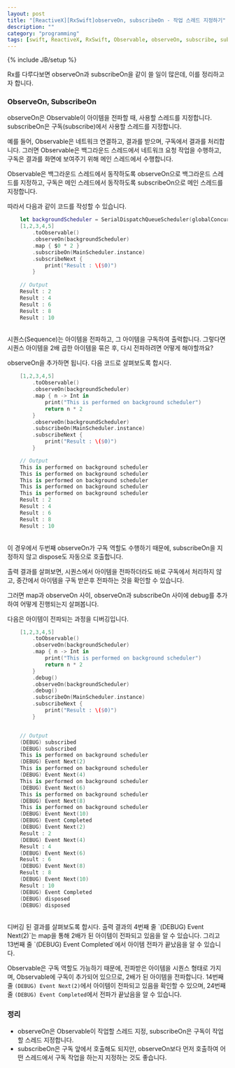 ```yaml
---
layout: post
title: "[ReactiveX][RxSwift]observeOn, subscribeOn - 작업 스레드 지정하기"
description: ""
category: "programming"
tags: [swift, ReactiveX, RxSwift, Observable, observeOn, subscribe, subscribeOn]
---
```

{% include JB/setup %}

Rx를 다루다보면 observeOn과 subscribeOn을 같이 쓸 일이 많은데, 이를 정리하고자 합니다.

### ObserveOn, SubscribeOn

observeOn은 Observable이 아이템을 전파할 때, 사용할 스레드를 지정합니다. subscribeOn은 구독(subscribe)에서 사용할 스레드를 지정합니다.

예를 들어, Observable은 네트워크 연결하고, 결과를 받으며, 구독에서 결과를 처리합니다. 그러면 Observable은 백그라운드 스레드에서 네트워크 요청 작업을 수행하고, 구독은 결과를 화면에 보여주기 위해 메인 스레드에서 수행합니다.

Observable은 백그라운드 스레드에서 동작하도록 observeOn으로 백그라운드 스레드를 지정하고, 구독은 메인 스레드에서 동작하도록 subscribeOn으로 메인 스레드를 지정합니다.

따라서 다음과 같이 코드를 작성할 수 있습니다.

```swift
	let backgroundScheduler = SerialDispatchQueueScheduler(globalConcurrentQueueQOS: .Default)
	[1,2,3,4,5]
		.toObservable()
		.observeOn(backgroundScheduler)
		.map { $0 * 2 }
		.subscribeOn(MainScheduler.instance)
		.subscribeNext {
			print("Result : \($0)")
		}
		
	// Output
	Result : 2
	Result : 4
	Result : 6
	Result : 8
	Result : 10
```

<br/>
시퀀스(Sequence)는 아이템을 전파하고, 그 아이템을 구독하여 출력합니다. 그렇다면 시퀀스 아이템을 2배 곱한 아이템을 묶은 후, 다시 전파하려면 어떻게 해야할까요?

observeOn을 추가하면 됩니다. 다음 코드로 살펴보도록 합시다.

```swift
	[1,2,3,4,5]
		.toObservable()
		.observeOn(backgroundScheduler)
		.map { n -> Int in
			print("This is performed on background scheduler")
			return n * 2
		}
		.observeOn(backgroundScheduler)
		.subscribeOn(MainScheduler.instance)
		.subscribeNext {
			print("Result : \($0)")
		}

	// Output
	This is performed on background scheduler
	This is performed on background scheduler
	This is performed on background scheduler
	This is performed on background scheduler
	This is performed on background scheduler
	Result : 2
	Result : 4
	Result : 6
	Result : 8
	Result : 10
```

<br/>
이 경우에서 두번째 observeOn가 구독 역할도 수행하기 때문에, subscribeOn을 지정하지 않고 dispose도 자동으로 호출합니다.

출력 결과를 살펴보면, 시퀀스에서 아이템을 전파하더라도 바로 구독에서 처리하지 않고, 중간에서 아이템을 구독 받은후 전파하는 것을 확인할 수 있습니다.

그러면 map과 observeOn 사이, observeOn과 subscribeOn 사이에 debug를 추가하여 어떻게 진행되는지 살펴봅니다.

다음은 아이템이 전파되는 과정을 디버깅입니다.

```swift
	[1,2,3,4,5]
		.toObservable()
		.observeOn(backgroundScheduler)
		.map { n -> Int in
			print("This is performed on background scheduler")
			return n * 2
		}
		.debug()
		.observeOn(backgroundScheduler)
		.debug()
		.subscribeOn(MainScheduler.instance)
		.subscribeNext {
			print("Result : \($0)")
		}


	// Output
	(DEBUG) subscribed
	(DEBUG) subscribed
	This is performed on background scheduler
	(DEBUG) Event Next(2)
	This is performed on background scheduler
	(DEBUG) Event Next(4)
	This is performed on background scheduler
	(DEBUG) Event Next(6)
	This is performed on background scheduler
	(DEBUG) Event Next(8)
	This is performed on background scheduler
	(DEBUG) Event Next(10)
	(DEBUG) Event Completed
	(DEBUG) Event Next(2)
	Result : 2
	(DEBUG) Event Next(4)
	Result : 4	
	(DEBUG) Event Next(6)
	Result : 6
	(DEBUG) Event Next(8)
	Result : 8
	(DEBUG) Event Next(10)
	Result : 10
	(DEBUG) Event Completed
	(DEBUG) disposed
	(DEBUG) disposed
```

<br/>
디버깅 된 결과를 살펴보도록 합시다. 출력 결과의 4번째 줄 `(DEBUG) Event Next(2)`는 map을 통해 2배가 된 아이템이 전파되고 있음을 알 수 있습니다. 그리고 13번째 줄 `(DEBUG) Event Completed`에서 아이템 전파가 끝났음을 알 수 있습니다. 

Observable은 구독 역할도 가능하기 때문에, 전파받은 아이템을 시퀀스 형태로 가지며, Observable에 구독이 추가되어 있으므로, 2배가 된 아이템을 전파합니다. 14번째 줄 `(DEBUG) Event Next(2)`에서 아이템이 전파되고 있음을 확인할 수 있으며, 24번째 줄 `(DEBUG) Event Completed`에서 전파가 끝났음을 알 수 있습니다.

### 정리

* observeOn은 Observable이 작업할 스레드 지정, subscribeOn은 구독이 작업할 스레드 지정합니다.
* subscribeOn은 구독 앞에서 호출해도 되지만, observeOn보다 먼저 호출하여 어떤 스레드에서 구독 작업을 하는지 지정하는 것도 좋습니다.
